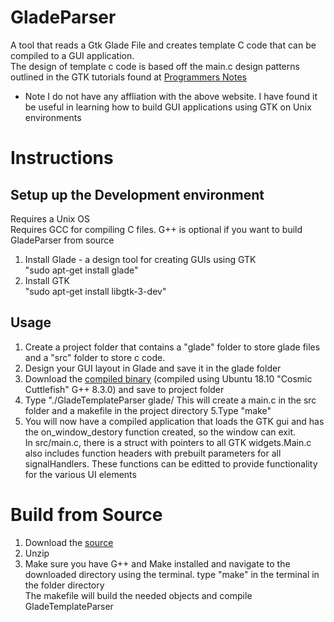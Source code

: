 # GladeParser
A tool that reads a Gtk Glade File and creates template C code that can be compiled to a GUI application. <br />
The design of template c code is based off the main.c design patterns outlined in the GTK tutorials found at <a href="https://prognotes.net/gtk-glade-c-programming">Programmers Notes</a> <br />
* Note I do not have any affliation with the above website. I have found it be useful in learning how to build GUI applications using GTK on Unix environments

# Instructions
## Setup up the Development environment
Requires a Unix OS <br />
Requires GCC for compiling C files. G++ is optional if you want to build GladeParser from source <br />
1. Install Glade - a design tool for creating GUIs using GTK <br />
"sudo apt-get install glade"
2. Install GTK <br />
"sudo apt-get install libgtk-3-dev"

## Usage
1. Create a project folder that contains a "glade" folder to store glade files and a "src" folder to store c code.
2. Design your GUI layout in Glade and save it in the glade folder
3. Download the <a href="https://github.com/reaperofchaos/GladeParrser/raw/master/GladeTemplateParser" download>compiled binary</a>
(compiled using Ubuntu 18.10 "Cosmic Cuttlefish" G++ 8.3.0) and save to project folder
4. Type "./GladeTemplateParser glade/<name of glade file>
  This will create a main.c in the src folder and a makefile in the project directory
5.Type "make"
6. You will now have a compiled application that loads the GTK gui and has the on_window_destory function created, so the window can exit. <br />
In src/main.c, there is a struct with pointers to all GTK widgets.Main.c also includes function headers with prebuilt parameters for all signalHandlers. These functions can be editted to provide functionality for the various UI elements
 
# Build from Source
1. Download the <a href="https://github.com/reaperofchaos/GladeParrser/archive/master.zip" download> source</a>
2. Unzip
3. Make sure you have G++ and Make installed and navigate to the downloaded directory using the terminal.
   type "make" in the terminal in the folder directory <br />
   The makefile will build the needed objects and compile GladeTemplateParser
